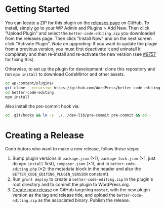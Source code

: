# Getting Started

You can locate a ZIP for this plugin on the [releases page](https://github.com/WordPress/better-code-editing/releases) on GitHub. To install, simply go to your WP Admin and Plugins > Add New. Then click "Upload Plugin" and select the `better-code-editing.zip` you downloaded from the releases page. Then click "Install Now" and on the next screen click "Activate Plugin". _Note on upgrading:_ If you want to update the plugin from a previous version, you must first deactivate it and uninstall it completely and then re-install and re-activate the new version (see [#9757](https://core.trac.wordpress.org/ticket/9757) for fixing this).

Otherwise, to set up the plugin for development: clone this repository and run `npm install` to download CodeMirror and other assets.

```bash
cd wp-content/plugins/
git clone --recursive https://github.com/WordPress/better-code-editing.git
cd better-code-editing
npm install
```

Also install the pre-commit hook via:

```bash
cd .git/hooks && ln -s ../../dev-lib/pre-commit pre-commit && cd -
```

# Creating a Release

Contributors who want to make a new release, follow these steps:

1. Bump plugin versions in `package.json` (×1), `package-lock.json` (×1, just do `npm install` first), `composer.json` (×1), and in `better-code-editing.php` (×2: the metadata block in the header and also the `BETTER_CODE_EDITING_PLUGIN_VERSION` constant).
2. Run `grunt deploy` to create a `better-code-editing.zip` in the plugin's root directory and to commit the plugin to WordPress.org.
3. [Create new release](https://github.com/WordPress/better-code-editing/releases/new) on GitHub targeting `master`, with the new plugin version as the tag and release title, and upload the `better-code-editing.zip` as the associated binary. Publish the release.
